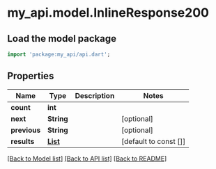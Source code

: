 # my_api.model.InlineResponse200

## Load the model package
```dart
import 'package:my_api/api.dart';
```

## Properties
Name | Type | Description | Notes
------------ | ------------- | ------------- | -------------
**count** | **int** |  | 
**next** | **String** |  | [optional] 
**previous** | **String** |  | [optional] 
**results** | [**List<Channel>**](Channel.md) |  | [default to const []]

[[Back to Model list]](../README.md#documentation-for-models) [[Back to API list]](../README.md#documentation-for-api-endpoints) [[Back to README]](../README.md)


